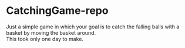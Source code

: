 # CatchingGame-repo

Just a simple game in which your goal is to catch the falling balls with a basket by moving the basket around.<br>
This took only one day to make.
